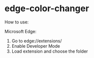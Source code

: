 # edge-color-changer

How to use:

Microsoft Edge:
1. Go to edge://extensions/
2. Enable Developer Mode
3. Load extension and choose the folder